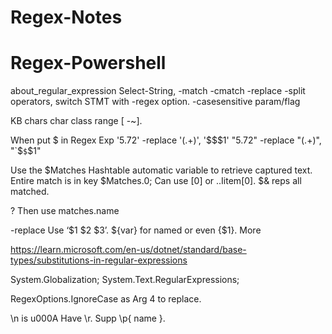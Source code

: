 # Regex-Notes
# Regex-Powershell
about_regular_expression
Select-String, -match -cmatch -replace -split operators, switch STMT with -regex option.
-casesensitive param/flag

KB chars char class range [ -~].

[regex]::escape('3.\d{2,}')
When put $ in Regex Exp '5.72' -replace '(.+)', '$$$1'
"5.72" -replace "(.+)", "`$`$`$1"



Use the $Matches Hashtable automatic variable to retrieve captured text. 
Entire match is in key $Matches.0;
Can use [0] or ..Iitem[0].
$& reps all matched.

?<NamedCapt>
Then use matches.name

-replace Use ‘$1 $2 $3’.
${var} for named or even {$1}.
More

https://learn.microsoft.com/en-us/dotnet/standard/base-types/substitutions-in-regular-expressions


System.Globalization;
System.Text.RegularExpressions;

RegexOptions.IgnoreCase as Arg 4 to replace.

\n is u000A
Have \r.
Supp \p{ name }.

